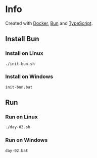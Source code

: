 # Info

Created with [Docker](https://docs.docker.com/engine/install/), [Bun](https://bun.sh/docs/installation) and [TypeScript](https://www.typescriptlang.org/download).

## Install Bun

### Install on Linux

```bash
./init-bun.sh
```

### Install on Windows

```batch
init-bun.bat
```

## Run

### Run on Linux

```bash
./day-02.sh
```

### Run on Windows

```batch
day-02.bat
```
